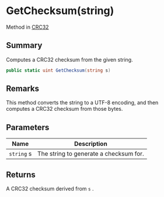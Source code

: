# GetChecksum(string)

Method in [CRC32](yarn.utility.crc32.md)

## Summary

Computes a CRC32 checksum from the given string.

```csharp
public static uint GetChecksum(string s)
```

## Remarks

This method converts the string to a UTF-8 encoding, and then\
computes a CRC32 checksum from those bytes.

## Parameters

| Name       | Description                            |
| ---------- | -------------------------------------- |
| `string` s | The string to generate a checksum for. |

## Returns

A CRC32 checksum derived from `s` .
